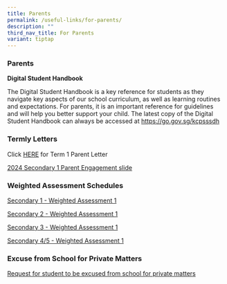 ```yaml
---
title: Parents
permalink: /useful-links/for-parents/
description: ""
third_nav_title: For Parents
variant: tiptap
---
```

<h3>Parents</h3><p><strong>Digital Student Handbook</strong><br></p><p>The Digital Student Handbook is a key reference for students as they navigate key aspects of our school curriculum, as well as learning routines and expectations. For parents, it is an important reference for guidelines and will help you better support your child. The latest copy of the Digital Student Handbook can always be accessed at <a href="https://go.gov.sg/kcpsssdh" rel="noopener noreferrer nofollow" target="_blank">https://go.gov.sg/kcpsssdh</a></p><p></p><h3>Termly Letters</h3><p>Click <a href="/files/2024_KCPSS_Term_1_parent_letter.pdf" rel="noopener noreferrer nofollow" target="_blank">HERE</a> for Term 1 Parent Letter</p><p><a href="https://go.gov.sg/2024-secondary1-engagement-slide" rel="noopener noreferrer nofollow" target="_blank">2024 Secondary 1 Parent Engagement slide</a></p><h3>Weighted Assessment Schedules</h3><p><a href="/files/Useful Links/Parents/Sec_1_Weighted_Assessment_1_Dates_and_Coverage_2024.pdf" rel="noopener noreferrer nofollow" target="_blank">Secondary 1 - Weighted Assessment 1</a></p><p><a href="/files/Useful Links/Parents/Sec_2_Weighted_Assessment_1_Dates_and_Coverage_2024.pdf" rel="noopener noreferrer nofollow" target="_blank">Secondary 2 - Weighted Assessment 1</a></p><p><a href="/files/Useful Links/Parents/Sec_3_WA1_Dates_and_Coverage_2024_22Jan.pdf" rel="noopener noreferrer nofollow" target="_blank">Secondary 3 - Weighted Assessment 1</a></p><p><a href="/files/Useful Links/Parents/Sec_4_5_Weighted_Assessment_1_Dates_and_Coverage_2024.pdf" rel="noopener noreferrer nofollow" target="_blank">Secondary 4/5 - Weighted Assessment 1</a></p><h3>Excuse from School for Private Matters</h3><p><a href="https://go.gov.sg/kcpss-form-absence-privatereasons" rel="noopener noreferrer nofollow" target="_blank">Request for student to be excused from school for private matters</a></p>